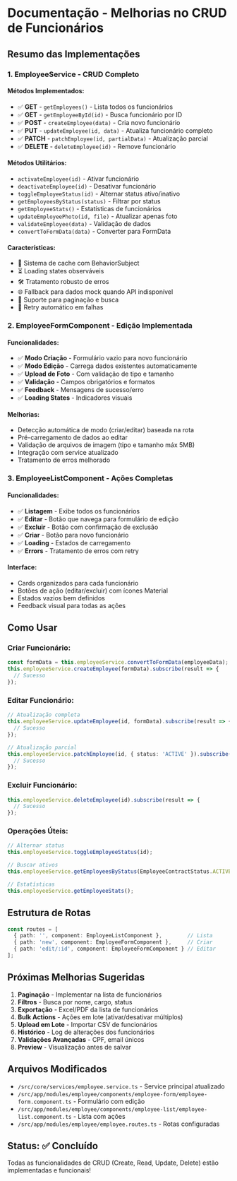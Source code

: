 # Documentação - Melhorias no CRUD de Funcionários

## Resumo das Implementações

### 1. **EmployeeService - CRUD Completo**

#### Métodos Implementados:
- ✅ **GET** - `getEmployees()` - Lista todos os funcionários
- ✅ **GET** - `getEmployeeById(id)` - Busca funcionário por ID  
- ✅ **POST** - `createEmployee(data)` - Cria novo funcionário
- ✅ **PUT** - `updateEmployee(id, data)` - Atualiza funcionário completo
- ✅ **PATCH** - `patchEmployee(id, partialData)` - Atualização parcial
- ✅ **DELETE** - `deleteEmployee(id)` - Remove funcionário

#### Métodos Utilitários:
- `activateEmployee(id)` - Ativar funcionário
- `deactivateEmployee(id)` - Desativar funcionário  
- `toggleEmployeeStatus(id)` - Alternar status ativo/inativo
- `getEmployeesByStatus(status)` - Filtrar por status
- `getEmployeeStats()` - Estatísticas de funcionários
- `updateEmployeePhoto(id, file)` - Atualizar apenas foto
- `validateEmployee(data)` - Validação de dados
- `convertToFormData(data)` - Converter para FormData

#### Características:
- 🔄 Sistema de cache com BehaviorSubject
- ⏳ Loading states observáveis
- 🛠️ Tratamento robusto de erros
- 🌐 Fallback para dados mock quando API indisponível
- 📄 Suporte para paginação e busca
- 🔄 Retry automático em falhas

### 2. **EmployeeFormComponent - Edição Implementada**

#### Funcionalidades:
- ✅ **Modo Criação** - Formulário vazio para novo funcionário
- ✅ **Modo Edição** - Carrega dados existentes automaticamente
- ✅ **Upload de Foto** - Com validação de tipo e tamanho
- ✅ **Validação** - Campos obrigatórios e formatos
- ✅ **Feedback** - Mensagens de sucesso/erro
- ✅ **Loading States** - Indicadores visuais

#### Melhorias:
- Detecção automática de modo (criar/editar) baseada na rota
- Pré-carregamento de dados ao editar
- Validação de arquivos de imagem (tipo e tamanho máx 5MB)
- Integração com service atualizado
- Tratamento de erros melhorado

### 3. **EmployeeListComponent - Ações Completas**

#### Funcionalidades:
- ✅ **Listagem** - Exibe todos os funcionários
- ✅ **Editar** - Botão que navega para formulário de edição
- ✅ **Excluir** - Botão com confirmação de exclusão
- ✅ **Criar** - Botão para novo funcionário
- ✅ **Loading** - Estados de carregamento
- ✅ **Errors** - Tratamento de erros com retry

#### Interface:
- Cards organizados para cada funcionário
- Botões de ação (editar/excluir) com ícones Material
- Estados vazios bem definidos
- Feedback visual para todas as ações

## Como Usar

### Criar Funcionário:
```typescript
const formData = this.employeeService.convertToFormData(employeeData);
this.employeeService.createEmployee(formData).subscribe(result => {
  // Sucesso
});
```

### Editar Funcionário:
```typescript
// Atualização completa
this.employeeService.updateEmployee(id, formData).subscribe(result => {
  // Sucesso
});

// Atualização parcial  
this.employeeService.patchEmployee(id, { status: 'ACTIVE' }).subscribe(result => {
  // Sucesso
});
```

### Excluir Funcionário:
```typescript
this.employeeService.deleteEmployee(id).subscribe(result => {
  // Sucesso
});
```

### Operações Úteis:
```typescript
// Alternar status
this.employeeService.toggleEmployeeStatus(id);

// Buscar ativos
this.employeeService.getEmployeesByStatus(EmployeeContractStatus.ACTIVE);

// Estatísticas
this.employeeService.getEmployeeStats();
```

## Estrutura de Rotas

```typescript
const routes = [
  { path: '', component: EmployeeListComponent },        // Lista
  { path: 'new', component: EmployeeFormComponent },     // Criar
  { path: 'edit/:id', component: EmployeeFormComponent } // Editar
];
```

## Próximas Melhorias Sugeridas

1. **Paginação** - Implementar na lista de funcionários
2. **Filtros** - Busca por nome, cargo, status
3. **Exportação** - Excel/PDF da lista de funcionários  
4. **Bulk Actions** - Ações em lote (ativar/desativar múltiplos)
5. **Upload em Lote** - Importar CSV de funcionários
6. **Histórico** - Log de alterações dos funcionários
7. **Validações Avançadas** - CPF, email únicos
8. **Preview** - Visualização antes de salvar

## Arquivos Modificados

- `/src/core/services/employee.service.ts` - Service principal atualizado
- `/src/app/modules/employee/components/employee-form/employee-form.component.ts` - Formulário com edição
- `/src/app/modules/employee/components/employee-list/employee-list.component.ts` - Lista com ações
- `/src/app/modules/employee/employee.routes.ts` - Rotas configuradas

## Status: ✅ Concluído

Todas as funcionalidades de CRUD (Create, Read, Update, Delete) estão implementadas e funcionais!
